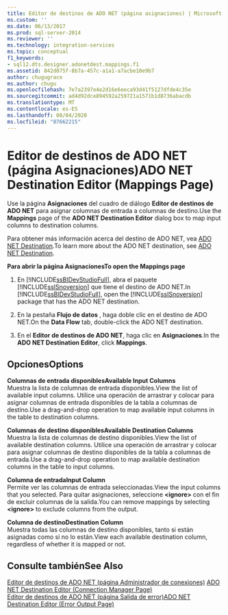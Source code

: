 ```yaml
---
title: Editor de destinos de ADO NET (página asignaciones) | Microsoft Docs
ms.custom: ''
ms.date: 06/13/2017
ms.prod: sql-server-2014
ms.reviewer: ''
ms.technology: integration-services
ms.topic: conceptual
f1_keywords:
- sql12.dts.designer.adonetdest.mappings.f1
ms.assetid: 842d075f-8b7a-457c-a1a1-a7acbe10e9b7
author: chugugrace
ms.author: chugu
ms.openlocfilehash: 7e7a2397e4e2d16e6eeca93d41f5127dfde4c35e
ms.sourcegitcommit: ad4d92dce894592a259721a1571b1d8736abacdb
ms.translationtype: MT
ms.contentlocale: es-ES
ms.lasthandoff: 08/04/2020
ms.locfileid: "87662215"
---
```

# <a name="ado-net-destination-editor-mappings-page"></a><span data-ttu-id="6087f-102">Editor de destinos de ADO NET (página Asignaciones)</span><span class="sxs-lookup"><span data-stu-id="6087f-102">ADO NET Destination Editor (Mappings Page)</span></span>
  <span data-ttu-id="6087f-103">Use la página **Asignaciones** del cuadro de diálogo **Editor de destinos de ADO NET** para asignar columnas de entrada a columnas de destino.</span><span class="sxs-lookup"><span data-stu-id="6087f-103">Use the **Mappings** page of the **ADO NET Destination Editor** dialog box to map input columns to destination columns.</span></span>  
  
 <span data-ttu-id="6087f-104">Para obtener más información acerca del destino de ADO NET, vea [ADO NET Destination](data-flow/ado-net-destination.md).</span><span class="sxs-lookup"><span data-stu-id="6087f-104">To learn more about the ADO NET destination, see [ADO NET Destination](data-flow/ado-net-destination.md).</span></span>  
  
 <span data-ttu-id="6087f-105">**Para abrir la página Asignaciones**</span><span class="sxs-lookup"><span data-stu-id="6087f-105">**To open the Mappings page**</span></span>  
  
1.  <span data-ttu-id="6087f-106">En [!INCLUDE[ssBIDevStudioFull](../includes/ssbidevstudiofull-md.md)], abra el paquete [!INCLUDE[ssISnoversion](../includes/ssisnoversion-md.md)] que tiene el destino de ADO NET.</span><span class="sxs-lookup"><span data-stu-id="6087f-106">In [!INCLUDE[ssBIDevStudioFull](../includes/ssbidevstudiofull-md.md)], open the [!INCLUDE[ssISnoversion](../includes/ssisnoversion-md.md)] package that has the ADO NET destination.</span></span>  
  
2.  <span data-ttu-id="6087f-107">En la pestaña **Flujo de datos** , haga doble clic en el destino de ADO NET.</span><span class="sxs-lookup"><span data-stu-id="6087f-107">On the **Data Flow** tab, double-click the ADO NET destination.</span></span>  
  
3.  <span data-ttu-id="6087f-108">En el **Editor de destinos de ADO NET**, haga clic en **Asignaciones**.</span><span class="sxs-lookup"><span data-stu-id="6087f-108">In the **ADO NET Destination Editor**, click **Mappings**.</span></span>  
  
## <a name="options"></a><span data-ttu-id="6087f-109">Opciones</span><span class="sxs-lookup"><span data-stu-id="6087f-109">Options</span></span>  
 <span data-ttu-id="6087f-110">**Columnas de entrada disponibles**</span><span class="sxs-lookup"><span data-stu-id="6087f-110">**Available Input Columns**</span></span>  
 <span data-ttu-id="6087f-111">Muestra la lista de columnas de entrada disponibles.</span><span class="sxs-lookup"><span data-stu-id="6087f-111">View the list of available input columns.</span></span> <span data-ttu-id="6087f-112">Utilice una operación de arrastrar y colocar para asignar columnas de entrada disponibles de la tabla a columnas de destino.</span><span class="sxs-lookup"><span data-stu-id="6087f-112">Use a drag-and-drop operation to map available input columns in the table to destination columns.</span></span>  
  
 <span data-ttu-id="6087f-113">**Columnas de destino disponibles**</span><span class="sxs-lookup"><span data-stu-id="6087f-113">**Available Destination Columns**</span></span>  
 <span data-ttu-id="6087f-114">Muestra la lista de columnas de destino disponibles.</span><span class="sxs-lookup"><span data-stu-id="6087f-114">View the list of available destination columns.</span></span> <span data-ttu-id="6087f-115">Utilice una operación de arrastrar y colocar para asignar columnas de destino disponibles de la tabla a columnas de entrada.</span><span class="sxs-lookup"><span data-stu-id="6087f-115">Use a drag-and-drop operation to map available destination columns in the table to input columns.</span></span>  
  
 <span data-ttu-id="6087f-116">**Columna de entrada**</span><span class="sxs-lookup"><span data-stu-id="6087f-116">**Input Column**</span></span>  
 <span data-ttu-id="6087f-117">Permite ver las columnas de entrada seleccionadas.</span><span class="sxs-lookup"><span data-stu-id="6087f-117">View the input columns that you selected.</span></span> <span data-ttu-id="6087f-118">Para quitar asignaciones, seleccione **\<ignore>** con el fin de excluir columnas de la salida.</span><span class="sxs-lookup"><span data-stu-id="6087f-118">You can remove mappings by selecting **\<ignore>** to exclude columns from the output.</span></span>  
  
 <span data-ttu-id="6087f-119">**Columna de destino**</span><span class="sxs-lookup"><span data-stu-id="6087f-119">**Destination Column**</span></span>  
 <span data-ttu-id="6087f-120">Muestra todas las columnas de destino disponibles, tanto si están asignadas como si no lo están.</span><span class="sxs-lookup"><span data-stu-id="6087f-120">View each available destination column, regardless of whether it is mapped or not.</span></span>  
  
## <a name="see-also"></a><span data-ttu-id="6087f-121">Consulte también</span><span class="sxs-lookup"><span data-stu-id="6087f-121">See Also</span></span>  
 <span data-ttu-id="6087f-122">[Editor de destinos de ADO NET &#40;página Administrador de conexiones&#41;](../../2014/integration-services/ado-net-destination-editor-connection-manager-page.md) </span><span class="sxs-lookup"><span data-stu-id="6087f-122">[ADO NET Destination Editor &#40;Connection Manager Page&#41;](../../2014/integration-services/ado-net-destination-editor-connection-manager-page.md) </span></span>  
 [<span data-ttu-id="6087f-123">Editor de destinos de ADO NET &#40;página Salida de error&#41;</span><span class="sxs-lookup"><span data-stu-id="6087f-123">ADO NET Destination Editor &#40;Error Output Page&#41;</span></span>](../../2014/integration-services/ado-net-destination-editor-error-output-page.md)  
  
  
